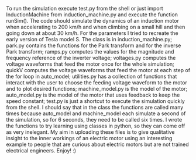 To run the simulation execute test.py from the shell or just import InductionMachine from induction_machine.py and execute the function runSim(). 
The code should simulate the dynamics of an induction motor when accelerating to 200 km/h and when climbing on a small hill and then going down at about 30 km/h. For the parameters I tried to recreate the early version of Tesla model S. 
The class is in induction_machine.py; park.py contains the functions for the Park transform and for the inverse Park transform; ramps.py computes the values for the magnitude and frequency reference of the inverter voltage; voltages.py computes the voltage waveforms that feed the motor once for the whole simulation; quickV computes the voltage waveforms that feed the motor at each step of the for loop in auto_model; utilities.py has a collection of functions that interact with the user to choose the feeding voltage waveform to the motor and to plot desired functions; machine_model.py is the model of the motor; auto_model.py is the model of the motor that uses feedback to keep the speed constant; test.py is just a shortcut to execute the simulation quickly from the shell.
I should say that in the class the functions are called many times because auto_model and machine_model each simulate a second of the simulation, so for 6 seconds, they need to be called six times.
I wrote the functions to try learning using classes in python, so they can come off as very inelegant. My aim in uploading these files is to give qualitative insight to the inner workings of an electric motor using an interesting example to people that are curious about electric motors but are not trained electrical engineers. Enjoy! :) 
